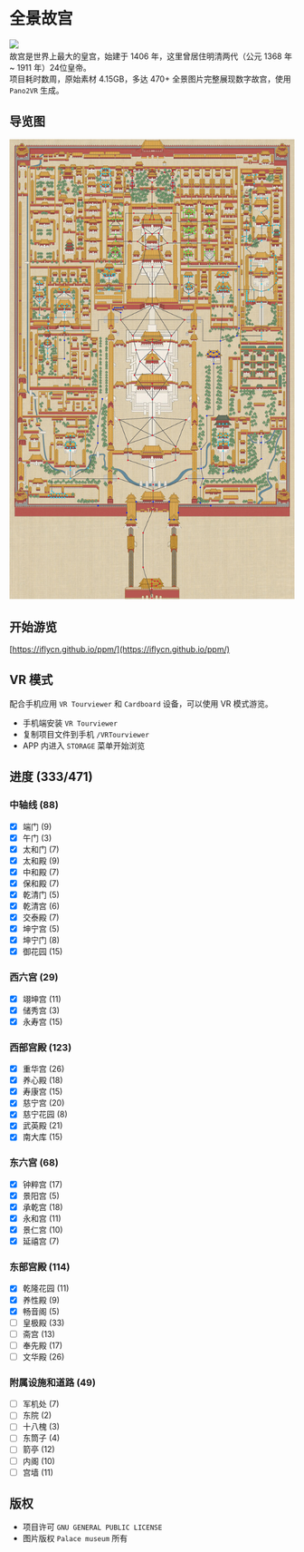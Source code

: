 # 全景故宫
![](https://img.shields.io/badge/license-GPL-brightgreen.svg)  
故宫是世界上最大的皇宫，始建于 1406 年，这里曾居住明清两代（公元 1368 年 ~ 1911 年）24位皇帝。  
项目耗时数周，原始素材 4.15GB，多达 470+ 全景图片完整展现数字故宫，使用 `Pano2VR` 生成。  

## 导览图
![](https://github.com/iflycn/ppm/blob/master/map.jpg)

## 开始游览
[https://iflycn.github.io/ppm/](https://iflycn.github.io/ppm/)

## VR 模式
配合手机应用 `VR Tourviewer` 和 `Cardboard` 设备，可以使用 VR 模式游览。
- 手机端安装 `VR Tourviewer`
- 复制项目文件到手机 `/VRTourviewer`
- APP 内进入 `STORAGE` 菜单开始浏览

## 进度 (333/471)
### 中轴线 (88)
- [x] 端门 (9)
- [x] 午门 (3)
- [x] 太和门 (7)
- [x] 太和殿 (9)
- [x] 中和殿 (7)
- [x] 保和殿 (7)
- [x] 乾清门 (5)
- [x] 乾清宫 (6)
- [x] 交泰殿 (7)
- [x] 坤宁宫 (5)
- [x] 坤宁门 (8)
- [x] 御花园 (15)
### 西六宫 (29)
- [x] 翊坤宫 (11)
- [x] 储秀宫 (3)
- [x] 永寿宫 (15)
### 西部宫殿 (123)
- [x] 重华宫 (26)
- [x] 养心殿 (18)
- [x] 寿康宫 (15)
- [x] 慈宁宫 (20)
- [x] 慈宁花园 (8)
- [x] 武英殿 (21)
- [x] 南大库 (15)
### 东六宫 (68)
- [x] 钟粹宫 (17)
- [x] 景阳宫 (5)
- [x] 承乾宫 (18)
- [x] 永和宫 (11)
- [x] 景仁宫 (10)
- [x] 延禧宫 (7)
### 东部宫殿 (114)
- [x] 乾隆花园 (11)
- [x] 养性殿 (9)
- [x] 畅音阁 (5)
- [ ] 皇极殿 (33)
- [ ] 斋宫 (13)
- [ ] 奉先殿 (17)
- [ ] 文华殿 (26)
### 附属设施和道路 (49)
- [ ] 军机处 (7)
- [ ] 东院 (2)
- [ ] 十八槐 (3)
- [ ] 东筒子 (4)
- [ ] 箭亭 (12)
- [ ] 内阁 (10)
- [ ] 宫墙 (11)

## 版权
- 项目许可 `GNU GENERAL PUBLIC LICENSE`
- 图片版权 `Palace museum` 所有